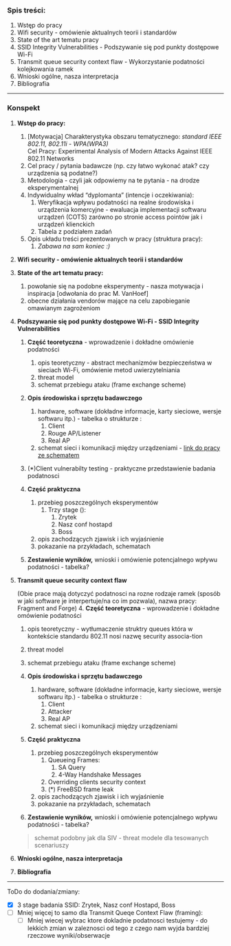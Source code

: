 ### Spis treści:
1. Wstęp do pracy
2. Wifi security - omówienie aktualnych teorii i standardów
3. State of the art tematu pracy
4. SSID Integrity Vulnerabilities - Podszywanie się pod punkty dostępowe Wi-Fi
5. Transmit queue security context flaw - Wykorzystanie podatności kolejkowania ramek
6. Wnioski ogólne, nasza interpretacja
7. Bibliografia


---
### Konspekt

1. **Wstęp do pracy:**

   1. [Motywacja] Charakterystyka obszaru tematycznego: *standard IEEE 802.11, 802.11i -  WPA(WPA3)*   
      Cel Pracy: Experimental Analysis of Modern Attacks Against IEEE 802.11 Networks   
   2. Cel pracy / pytania badawcze (np. czy łatwo wykonać atak? czy urządzenia są podatne?)  
   3. Metodologia - czyli jak odpowiemy na te pytania - na drodze eksperymentalnej  
   4. Indywidualny wkład “dyplomanta” (intencje i oczekiwania):   
      1. Weryfikacja wpływu podatności na realne środowiska i urządzenia komercyjne - ewaluacja implementacji softwaru urządzeń (COTS) zarówno po stronie access pointów jak i urządzeń klienckich  
      2. Tabela z podziałem zadań  
   5. Opis układu treści prezentowanych w pracy (struktura pracy):  
      1. *Zabawa na sam koniec :)*

2. **Wifi security - omówienie aktualnych teorii i standardów**      

3. **State of the art tematu pracy:**

   <!-- 1. obecne informacje o standardzie i omawianych podatnościach, kluczowe aspekty potrzebne do zobrazowania intencji pracy   -->
   1. powołanie się na podobne eksperymenty - nasza motywacja i inspiracja [odwołania do prac M. VanHoef]  
   2. obecne działania vendorów mające na celu zapobieganie omawianym zagrożeniom

4. **Podszywanie się pod punkty dostępowe Wi-Fi - SSID Integrity Vulnerabilities**  
   1. **Część teoretyczna** - wprowadzenie i dokładne omówienie podatności  
      1. opis teoretyczny - abstract mechanizmów bezpieczeństwa w sieciach Wi-Fi,  omówienie metod uwierzytelniania  
      2. threat model  
      3. schemat przebiegu ataku (frame exchange scheme)

   2. **Opis środowiska i sprzętu badawczego**  
      1. hardware, software (dokładne informacje, karty sieciowe, wersje softwaru itp.) - tabelka o strukturze :  
         1. Client  
         2. Rouge AP/Listener  
         3. Real AP  
      2. schemat sieci i komunikacji między urządzeniami - [link do pracy ze schematem](https://docs.google.com/document/d/1HgNRN2SXmuY6QG2xrLxQCXtfMp_a5B7XauGd_jrNtQY/edit?usp=sharing)

   3. (*)Client vulnerabilty testing - praktyczne przedstawienie badania podatnosci

   4. **Część praktyczna**  
      1. przebieg poszczególnych eksperymentów  
         1. Trzy stage ():
            1. Zrytek
            2. Nasz conf hostapd
            3. Boss
      2. opis zachodzących zjawisk i ich wyjaśnienie  
      3. pokazanie na przykładach, schematach

   5. **Zestawienie wyników,** wnioski i omówienie potencjalnego wpływu podatności - tabelka?

5. **Transmit queue security context flaw**  

   (Obie prace mają dotyczyć podatnosci na rozne rodzaje ramek (sposób w jaki software je interpertuje/na co im pozwala), nazwa pracy: Fragment and Forge)
   4. **Część teoretyczna** - wprowadzenie i dokładne omówienie podatności
      1. opis teoretyczny - wytłumaczenie struktry queues która w kontekście standardu 802.11 nosi nazwę security associa-tion
      2. threat model  
      3. schemat przebiegu ataku (frame exchange scheme)
      
   5. **Opis środowiska i sprzętu badawczego**  
         1. hardware, software (dokładne informacje, karty sieciowe, wersje softwaru itp.) - tabelka o strukturze :  
            1. Client  
            2. Attacker  
            3. Real AP  
         2. schemat sieci i komunikacji między urządzeniami 

   6. **Część praktyczna**
      1. przebieg poszczególnych eksperymentów
         1. Queueing Frames:
            1. SA Query
            2. 4-Way Handshake Messages
         2. Overriding clients security context
         3. (*) FreeBSD frame leak
      2. opis zachodzących zjawisk i ich wyjaśnienie  
      3. pokazanie na przykładach, schematach    

   7. **Zestawienie wyników,** wnioski i omówienie potencjalnego wpływu podatności - tabelka?
      

   > schemat podobny jak dla SIV - threat modele dla tesowanych scenariuszy
6. **Wnioski ogólne, nasza interpretacja**
7. **Bibliografia**






---
ToDo do dodania/zmiany:
 - [X] 3 stage badania SSID: Zrytek, Nasz conf Hostapd, Boss
 - [ ] Mniej więcej to samo dla Transmit Queqe Context Flaw (framing):
   - [ ] Mniej wiecej wybrac ktore dokladnie podatnosci testujemy - do lekkich zmian w zaleznosci od tego z czego nam wyjda bardziej rzeczowe wyniki/obserwacje
